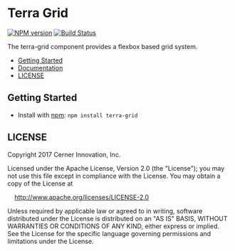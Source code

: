 # Terra Grid

[![NPM version](http://img.shields.io/npm/v/terra-grid.svg)](https://www.npmjs.org/package/terra-grid)
[![Build Status](https://travis-ci.org/cerner/terra-ui.svg?branch=master)](https://travis-ci.org/cerner/terra-ui)

The terra-grid component provides a flexbox based grid system.

- [Getting Started](#getting-started)
- [Documentation](docs/)
- [LICENSE](#license)

## Getting Started

- Install with [npm](https://www.npmjs.com): `npm install terra-grid`

## LICENSE

Copyright 2017 Cerner Innovation, Inc.

Licensed under the Apache License, Version 2.0 (the "License"); you may not use this file except in compliance with the License. You may obtain a copy of the License at

&nbsp;&nbsp;&nbsp;&nbsp;http://www.apache.org/licenses/LICENSE-2.0

Unless required by applicable law or agreed to in writing, software distributed under the License is distributed on an "AS IS" BASIS, WITHOUT WARRANTIES OR CONDITIONS OF ANY KIND, either express or implied. See the License for the specific language governing permissions and limitations under the License.
